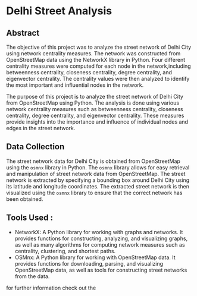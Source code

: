 # Delhi Street Analysis

## Abstract 

The objective of this project was to analyze the street network of Delhi City using network centrality measures. The network was constructed from OpenStreetMap data using the NetworkX library in Python. Four different centrality measures were computed for each node in the network,including betweenness centrality, closeness centrality, degree centrality, and eigenvector centrality. The centrality values were then analyzed to identify the most important and influential nodes in the network.

The purpose of this project is to analyze the street network of Delhi City from OpenStreetMap using Python. The analysis is done using various network centrality measures such as betweenness centrality, closeness centrality, degree centrality, and eigenvector centrality. These measures provide insights into the importance and influence of individual nodes and edges in the street network.

## Data Collection 

The street network data for Delhi City is obtained from OpenStreetMap using the `osmnx` library in Python. The `osmnx` library allows for easy retrieval and manipulation of street network data from OpenStreetMap. The street network is extracted by specifying a bounding box around Delhi City using its latitude and longitude coordinates. The extracted street network is then visualized using the `osmnx` library to ensure that the correct network has been obtained.

## Tools Used :
-  NetworkX: A Python library for working with graphs and networks. It provides functions for constructing, analyzing, and visualizing graphs, as well as many algorithms for computing network measures such as centrality, clustering, and shortest paths.
- OSMnx: A Python library for working with OpenStreetMap data. It provides functions for downloading, parsing, and visualizing OpenStreetMap data, as well as tools for constructing street networks from the data.

for further information check out the 
